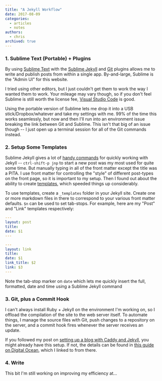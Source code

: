 ```yaml
---
title: "A Jekyll Workflow"
date: 2017-08-09
categories:
  - articles
  - notes
authors:
  - chris
archived: true
---
```


### 1\. Sublime Text (Portable) + Plugins

By using [Sublime Text](http://www.sublimetext.com/) with the [Sublime Jekyll](http://23maverick23.github.io/sublime-jekyll/) and [Git](https://travis-ci.org/kemayo/sublime-text-git) plugins allows me to write and publish posts from within a single app. By-and-large, Sublime is the "Admin UI" for this website.

I tried using other editors, but I just couldn't get them to work the way I wanted them to work. Your mileage may vary though, so if you don't feel Sublime is still worth the license fee, [Visual Studio Code](https://code.visualstudio.com/) is good.

Using the portable version of Sublime lets me drop it into a USB stick/Dropbox/whatever and take my settings with me. 99% of the time this works seamlessly, but now and then I'll run into an environment issue breaking the link between Git and Sublime. This isn't that big of an issue though -- I just open up a terminal session for all of the Git commands instead.

### 2\. Setup Some Templates

Sublime Jekyll gives a lot of [handy commands](https://sublime-jekyll.readthedocs.io/en/latest/commands.html) for quickly working with Jekyll -- `ctrl-shift-p jnp` to start a new post was my most used for quite some time. But manually typing in all of the front matter except the title was a PITA. I use front matter for controlling the "style" of different post-types on the front page, so it is important to my setup. Then I found out about the ability to create [templates](https://sublime-jekyll.readthedocs.io/en/latest/templates.html), which speeded things up considerably.

To use templates, create a `_templates` folder in your Jekyll site. Create one or more markdown files in there to correspond to your various front matter defaults. `$n` can be used to set tab-stops. For example, here are my "Post" and "Link" templates respectively:

```yaml
---
layout: post
title:
date: $1
---
```

```yaml
---
layout: link
title:
date: $1
link_title: $2
link: $3
---
```

Note the tab-stop marker on `date` which lets me quickly insert the full, formatted, date and time using a Sublime Jekyll command

### 3\. Git, plus a Commit Hook

I can't always install Ruby + Jekyll on the environment I'm working on, so I offload the compilation of the site to the web server itself. To automate things, I manage the source files with Git, push changes to a repository on the server, and a commit hook fires whenever the server receives an update.

If you followed my post on [setting up a blog with Caddy and Jekyll][g], you might already have this setup. If not, the details can be found in [this guide on Digital Ocean](https://www.digitalocean.com/community/tutorials/how-to-deploy-jekyll-blogs-with-git), which I linked to from there.

[g]:/blog/start-a-blog-with-caddy-and-jekyll

### 4\. Write

This bit I'm still working on improving my efficiency at…
